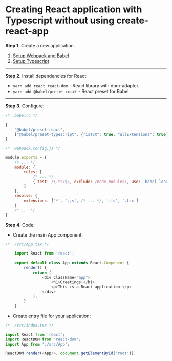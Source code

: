 # Creating React application with Typescript without using create-react-app

**Step 1.** Create a new application.
1. [Setup Webpack and Babel](./modern-frontend.md)
2. [Setup Typescript](./typescript-setup.md)

----------------------

**Step 2.** Install dependencies for React:

* ```yarn add react react-dom``` - React library with dom-adapter.
* ```yarn add @babel/preset-react``` - React preset for Babel

-------------------

**Step 3.** Configure:

```javascript
/* .babelrc */

{
	"@babel/preset-react",
	["@babel/preset-typescript", {"isTSX": true, "allExtensions": true}]	// Configure preset-typescript to use .tsx
}
```

```javascript
/* .webpack.config.js */

module.exports = {
	/* ... */
	module: {
		rules: [
			/* ... */
			{ test: /\.tsx$/, exclude: /node_modules/, use: 'babel-loader' }
		]
	},
	resolve: {
		extensions: ['*', '.js', /* ... */, '.ts', '.tsx']
	}
	/* ... */
}
```

**Step 4.** Code:

* Create the main App component:

```javascript
/* ./src/App.tsx */

	import React from 'react';
	
	export default class App extends React.Component {
		render() {
			return (
				<div className="app">
					<h1>Greetings!</h1>
					<p>This is a React application.</p>
				</div>
			);
		}
	}
```

* Create entry file for your application:

```javascript
/* ./src/index.tsx */

import React from 'react';
import ReactDOM from 'react-dom';
import App from './src/App';

ReactDOM.render(<App/>, document.getElementById('root'));
```
